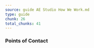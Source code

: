 ```yaml
---
source: guide AE Studio How We Work.md
type: guide
chunk: 26
total_chunks: 41
---
```


### Points of Contact